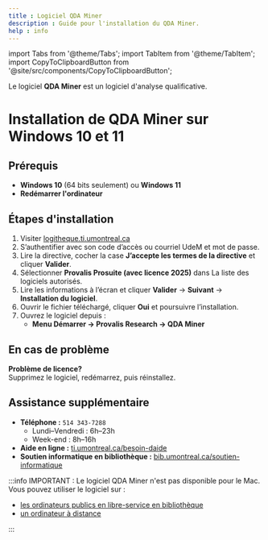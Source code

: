 ```yaml
---
title : Logiciel QDA Miner
description : Guide pour l'installation du QDA Miner.
help : info
---
```


import Tabs from '@theme/Tabs';
import TabItem from '@theme/TabItem';
import CopyToClipboardButton from '@site/src/components/CopyToClipboardButton';

Le logiciel **QDA Miner** est un logiciel d'analyse qualificative.

<Tabs groupId="os-tabs">
      <TabItem value="windows" label="Windows">

# Installation de QDA Miner sur Windows 10 et 11

## Prérequis
- **Windows 10** (64 bits seulement) ou **Windows 11**
- **Redémarrer l'ordinateur**

## Étapes d'installation

1. Visiter [logitheque.ti.umontreal.ca](https://logitheque.ti.umontreal.ca)
2. S’authentifier avec son code d’accès ou courriel UdeM et mot de passe.
3. Lire la directive, cocher la case **J’accepte les termes de la directive** et cliquer **Valider**.
4. Sélectionner **Provalis Prosuite (avec licence 2025)** dans La liste des logiciels autorisés.
5. Lire les informations à l’écran et cliquer **Valider** → **Suivant** → **Installation du logiciel**.
6. Ouvrir le fichier téléchargé, cliquer **Oui** et poursuivre l’installation.
7. Ouvrez le logiciel depuis :
    - **Menu Démarrer → Provalis Research → QDA Miner**
 
## En cas de problème

**Problème de licence?**  
Supprimez le logiciel, redémarrez, puis réinstallez.

## Assistance supplémentaire

- **Téléphone :** `514 343-7288`
  - Lundi–Vendredi : 6h–23h
  - Week-end : 8h–16h
- **Aide en ligne :** [ti.umontreal.ca/besoin-daide](https://ti.umontreal.ca/besoin-daide)
- **Soutien informatique en bibliothèque :** [bib.umontreal.ca/soutien-informatique](https://bib.umontreal.ca/soutien-informatique)

</TabItem>
<TabItem value="macos" label="macOS">

:::info IMPORTANT : 
Le logiciel QDA Miner n'est pas disponible pour le Mac.
Vous pouvez utiliser le logiciel sur :
- [les ordinateurs publics en libre-service en bibliothèque](https://studio.bib.umontreal.ca/informatique/ordinateurs/)
- [un ordinateur à distance](https://studio.bib.umontreal.ca/informatique/connexion-distance/)

:::

</TabItem>
</Tabs>


